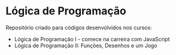 # Lógica de Programação
Repositório criado para códigos desenvolvidos nos cursos: 
 *  Lógica de Programação I - comece na carreira com JavaScript 
 *  Lógica de Programação II: Funções, Desenhos e um Jogo
